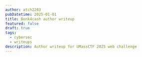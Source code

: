 ```yaml
---
author: atch2203
pubDatetime: 2025-01-01
title: Bonk4cash author writeup
featured: false
draft: true
tags:
  - cybersec
  - writeups
description: Author writeup for UMassCTF 2025 web challenge
---
```

